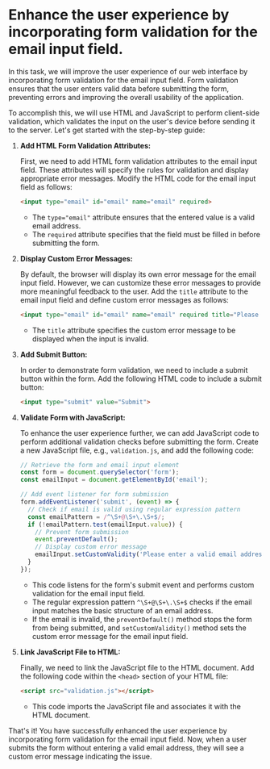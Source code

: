

#  Enhance the user experience by incorporating form validation for the email input field.

In this task, we will improve the user experience of our web interface by incorporating form validation for the email input field. Form validation ensures that the user enters valid data before submitting the form, preventing errors and improving the overall usability of the application.

To accomplish this, we will use HTML and JavaScript to perform client-side validation, which validates the input on the user's device before sending it to the server. Let's get started with the step-by-step guide:

1. **Add HTML Form Validation Attributes:**

   First, we need to add HTML form validation attributes to the email input field. These attributes will specify the rules for validation and display appropriate error messages. Modify the HTML code for the email input field as follows:

   ```html
   <input type="email" id="email" name="email" required>
   ```

   - The `type="email"` attribute ensures that the entered value is a valid email address.
   - The `required` attribute specifies that the field must be filled in before submitting the form.

2. **Display Custom Error Messages:**

   By default, the browser will display its own error message for the email input field. However, we can customize these error messages to provide more meaningful feedback to the user. Add the `title` attribute to the email input field and define custom error messages as follows:

   ```html
   <input type="email" id="email" name="email" required title="Please enter a valid email address">
   ```

   - The `title` attribute specifies the custom error message to be displayed when the input is invalid.

3. **Add Submit Button:**

   In order to demonstrate form validation, we need to include a submit button within the form. Add the following HTML code to include a submit button:

   ```html
   <input type="submit" value="Submit">
   ```

4. **Validate Form with JavaScript:**

   To enhance the user experience further, we can add JavaScript code to perform additional validation checks before submitting the form. Create a new JavaScript file, e.g., `validation.js`, and add the following code:

   ```javascript
   // Retrieve the form and email input element
   const form = document.querySelector('form');
   const emailInput = document.getElementById('email');

   // Add event listener for form submission
   form.addEventListener('submit', (event) => {
     // Check if email is valid using regular expression pattern
     const emailPattern = /^\S+@\S+\.\S+$/;
     if (!emailPattern.test(emailInput.value)) {
       // Prevent form submission
       event.preventDefault();
       // Display custom error message
       emailInput.setCustomValidity('Please enter a valid email address');
     }
   });
   ```

   - This code listens for the form's submit event and performs custom validation for the email input field.
   - The regular expression pattern `^\S+@\S+\.\S+$` checks if the email input matches the basic structure of an email address.
   - If the email is invalid, the `preventDefault()` method stops the form from being submitted, and `setCustomValidity()` method sets the custom error message for the email input field.

5. **Link JavaScript File to HTML:**

   Finally, we need to link the JavaScript file to the HTML document. Add the following code within the `<head>` section of your HTML file:

   ```html
   <script src="validation.js"></script>
   ```

   - This code imports the JavaScript file and associates it with the HTML document.

That's it! You have successfully enhanced the user experience by incorporating form validation for the email input field. Now, when a user submits the form without entering a valid email address, they will see a custom error message indicating the issue.

